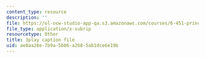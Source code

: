 ```yaml
---
content_type: resource
description: ''
file: https://ol-ocw-studio-app-qa.s3.amazonaws.com/courses/6-451-principles-of-digital-communication-ii-spring-2005/ae8aa28e7b9a5b86a2685ab1dce6e19b_MVpmgHSBSc0.vtt
file_type: application/x-subrip
resourcetype: Other
title: 3play caption file
uid: ae8aa28e-7b9a-5b86-a268-5ab1dce6e19b
---
```

